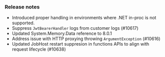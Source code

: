 ### Release notes

<!-- Please add your release notes in the following format:
- My change description (#PR)
-->
- Introduced proper handling in environments where .NET in-proc is not supported.
- Suppress `JwtBearerHandler` logs from customer logs (#10617)
- Updated System.Memory.Data reference to 8.0.1
- Address issue with HTTP proxying throwing `ArgumentException` (#10616)
- Updated JobHost restart suppresion in functions APIs to align with request lifecycle (#10638)
